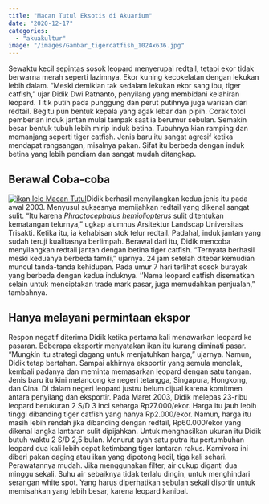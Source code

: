 ```yaml
---
title: "Macan Tutul Eksotis di Akuarium"
date: "2020-12-17"
categories: 
  - "akuakultur"
image: "/images/Gambar_tigercatfish_1024x636.jpg"
---
```


Sewaktu kecil sepintas sosok leopard menyerupai redtail, tetapi ekor tidak berwarna merah seperti lazimnya. Ekor kuning kecokelatan dengan lekukan lebih dalam. “Meski demikian tak sedalam lekukan ekor sang ibu, tiger catfish,” ujar Didik Dwi Ratnanto, penyilang yang membidani kelahiran leopard. Titik putih pada punggung dan perut putihnya juga warisan dari redtail. Begitu pun bentuk kepala yang agak lebar dan pipih. Corak totol pemberian induk jantan mulai tampak saat ia berumur sebulan. Semakin besar bentuk tubuh lebih mirip induk betina. Tubuhnya kian ramping dan memanjang seperti tiger catfish. Jenis baru itu sangat agresif ketika mendapat rangsangan, misalnya pakan. Sifat itu berbeda dengan induk betina yang lebih pendiam dan sangat mudah ditangkap.

## Berawal Coba-coba

[![ikan lele Macan Tutul](/images/Gambar_tigercatfish1_1024x664.jpg)](http://localhost/mitra/wp-content/uploads/2020/12/Gambar_tigercatfish1_1024x664.jpg)Didik berhasil menyilangkan kedua jenis itu pada awal 2003. Menyusul suksesnya memijahkan redtail yang dikenal sangat sulit. “Itu karena _Phractocephalus hemioliopterus_ sulit ditentukan kematangan telurnya,” ugkap alumnus Arsitektur Landscap Universitas Trisakti. Ketika itu, ia kehabisan stok telur redtail. Padahal, induk jantan yang sudah teruji kualitasnya berlimpah. Berawal dari itu, Didik mencoba menyilangkan redtail jantan dengan betina tiger catfish. “Ternyata berhasil meski keduanya berbeda famili,” ujarnya. 24 jam setelah ditebar kemudian muncul tanda-tanda kehidupan. Pada umur 7 hari terlihat sosok burayak yang berbeda dengan kedua induknya. ’’Nama leopard catfish disematkan selain untuk menciptakan trade mark pasar, juga memudahkan penjualan,” tambahnya.

## Hanya melayani permintaan ekspor

Respon negatif diterima Didik ketika pertama kali menawarkan leopard ke pasaran. Beberapa eksportir menyatakan ikan itu kurang diminati pasar. “Mungkin itu strategi dagang untuk menjatuhkan harga,” ujarnya. Namun, Didik tetap bertahan. Sampai akhirnya eksportir yang semula menolak, kembali padanya dan meminta memasarkan leopard dengan satu tangan. Jenis baru itu kini melancong ke negeri tetangga, Singapura, Hongkong, dan Cina. Di dalam negeri leopard justru belum dijual karena komitmen antara penyilang dan eksportir. Pada Maret 2003, Didik melepas 23-ribu leopard berukuran 2 S/D 3 inci seharga Rp27.000/ekor. Harga itu jauh lebih tinggi dibanding tiger catfish yang hanya Rp2.000/ekor. Namun, harga itu masih lebih rendah jika dibanding dengan redtail, Rp60.000/ekor yang dikenal langka lantaran sulit dipijahkan. Untuk menghasilkan ukuran itu Didik butuh waktu 2 S/D 2,5 bulan. Menurut ayah satu putra itu pertumbuhan leopard dua kali lebih cepat ketimbang tiger lantaran rakus. Karnivora ini diberi pakan daging atau ikan yang dipotong kecil, tiga kali sehari. Perawatannya mudah. Jika menggunakan filter, air cukup diganti dua minggu sekali. Suhu air sebaiknya tidak terlalu dingin, untuk menghindari serangan white spot. Yang harus diperhatikan sebulan sekali disortir untuk memisahkan yang lebih besar, karena leopard kanibal.
